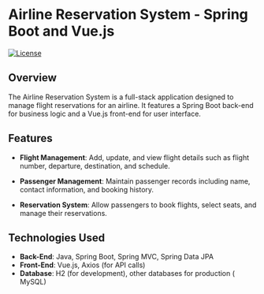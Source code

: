 # Airline Reservation System - Spring Boot and Vue.js

[![License](https://img.shields.io/badge/License-MIT-blue.svg)](https://opensource.org/licenses/MIT)

## Overview

The Airline Reservation System is a full-stack application designed to manage flight reservations for an airline. It features a Spring Boot back-end for business logic and a Vue.js front-end for user interface.

## Features

- **Flight Management**: Add, update, and view flight details such as flight number, departure, destination, and schedule.
  
- **Passenger Management**: Maintain passenger records including name, contact information, and booking history.

- **Reservation System**: Allow passengers to book flights, select seats, and manage their reservations.

## Technologies Used

- **Back-End**: Java, Spring Boot, Spring MVC, Spring Data JPA
- **Front-End**: Vue.js, Axios (for API calls)
- **Database**: H2 (for development), other databases for production ( MySQL)
